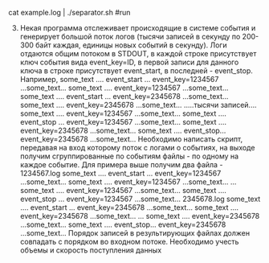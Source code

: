 cat example.log | ./separator.sh #run

3. Некая программа отслеживает происходящие в системе события и генерирует большой поток логов (тысячи записей в секунду по 200-300 байт каждая, единицы новых событий в секунду). Логи отдаются общим потоком в STDOUT, в каждой строке присутствует ключ события вида event_key=ID, в первой записи для данного ключа в строке присутствует event_start, в последней - event_stop.
Например,
some_text .... event_start ... event_key=1234567 ...some_text...
some_text .... event_key=1234567 ...some_text...
some_text .... event_start ... event_key=2345678 ...some_text...
some_text .... event_key=2345678 ...some_text...
.....тысячи записей....
some_text .... event_key=1234567 ...some_text...
some_text .... event_stop ... event_key=1234567 ...some_text...
some_text .... event_key=2345678 ...some_text...
some_text .... event_stop... event_key=2345678 ...some_text...
Необходимо написать скрипт, передавая на вход которому поток с логами о событиях, на выходе получим сгруппированные по событиям файлы - по одному на каждое событие. Для примера выше получим два файла -
1234567.log
some_text .... event_start ... event_key=1234567 ...some_text...
some_text .... event_key=1234567 ...some_text...
...
some_text .... event_key=1234567 ...some_text...
some_text .... event_stop ... event_key=1234567 ...some_text...
2345678.log
some_text .... event_start ... event_key=2345678 ...some_text...
some_text .... event_key=2345678 ...some_text...
...
some_text .... event_key=2345678 ...some_text...
some_text .... event_stop... event_key=2345678 ...some_text...
Порядок записей в результирующих файлах должен совпадать с порядком во входном потоке. Необходимо учесть объемы и скорость поступления данных

